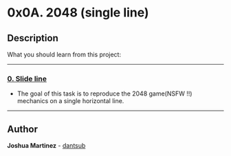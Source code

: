 # 0x0A. 2048 (single line)

## Description

What you should learn from this project:

---

### [0. Slide line](./0-slide_line.c)

* The goal of this task is to reproduce the 2048 game(NSFW !!) mechanics on a single horizontal line.

---

## Author

**Joshua Martinez** - [dantsub](https://github.com/dantsub)
